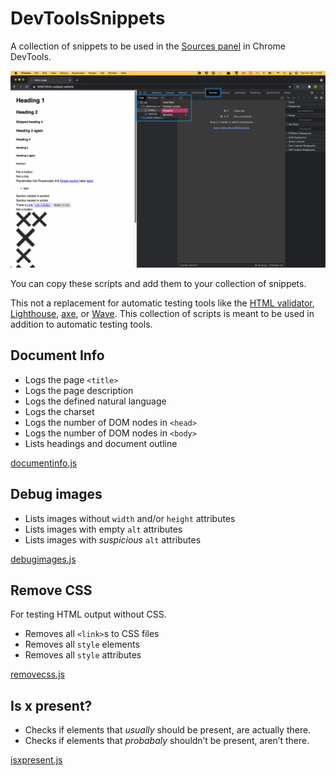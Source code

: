 # DevToolsSnippets

A collection of snippets to be used in the [Sources panel](https://developer.chrome.com/docs/devtools/javascript/sources/) in Chrome DevTools.

![The “Snippets” section highlighted in the sources panel in Chrome DevTools](assets/sourcespanel.png)

You can copy these scripts and add them to your collection of snippets.

This not a replacement for automatic testing tools like the [HTML validator](https://validator.w3.org/), [Lighthouse](https://web.dev/measure/?gclid=Cj0KCQjw9_mDBhCGARIsAN3PaFP31wNLbJyN8-iNzbOLDsGQOnIszfGveSQlruMFM5ebkT4IL1Uh574aAmIuEALw_wcB), [axe](https://www.deque.com/axe/), or [Wave](https://wave.webaim.org/). This collection of scripts is meant to be used in addition to automatic testing tools.

## Document Info

* Logs the page `<title>`
* Logs the page description
* Logs the defined natural language
* Logs the charset 
* Logs the number of DOM nodes in `<head>`
* Logs the number of DOM nodes in `<body>`
* Lists headings and document outline

[documentinfo.js](documentinfo/documentinfo.js)
## Debug images

* Lists images without `width` and/or `height` attributes
* Lists images with empty `alt` attributes
* Lists images with _suspicious_  `alt` attributes

[debugimages.js](debugimages/debugimages.js)

## Remove CSS

For testing HTML output without CSS.

* Removes all `<link>`s to CSS files
* Removes all `style` elements
* Removes all `style` attributes

[removecss.js](removecss/removecss.js)

## Is x present?

* Checks if elements that _usually_ should be present, are actually there.
* Checks if elements that _probabaly_ shouldn’t be present, aren’t there.

[isxpresent.js](isxpresent/isxpresent.js)

